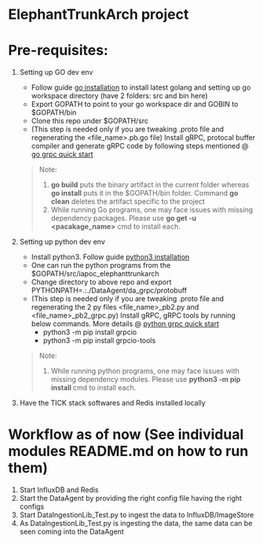 # ElephantTrunkArch project

# Pre-requisites:
1. Setting up GO dev env
    * Follow guide [go installation](http://docs.python-guide.org/en/latest/starting/install3/linux/) to install latest golang and setting up go workspace directory (have 2 folders: src and bin here)
    * Export GOPATH to point to your go workspace dir and GOBIN to $GOPATH/bin
    * Clone this repo under $GOPATH/src
    * (This step is needed only if you are tweaking .proto file and regenerating the <file_name>.pb.go file) Install gRPC, protocal buffer compiler and generate gRPC code by following steps mentioned @ [go grpc quick start](https://grpc.io/docs/quickstart/go.html)
    > Note:
    > 1. **go build** puts the binary artifact in the current folder whereas **go install** puts it in the $GOPATH/bin folder. Command **go clean** deletes the artifact specific to the project
    > 2. While running Go programs, one may face issues with missing dependency packages. Please use **go get -u <pacakage_name>** cmd to install each.

2. Setting up python dev env
    * Install python3. Follow guide [python3 installation](http://docs.python-guide.org/en/latest/starting/install3/linux/)
    * One can run the python programs from the $GOPATH/src/iapoc_elephanttrunkarch
    * Change directory to above repo and export PYTHONPATH=.:./DataAgent/da_grpc/protobuff
    * (This step is needed only if you are tweaking .proto file and regenerating the 2 py files <file_name>_pb2.py and <file_name>_pb2_grpc.py) Install gRPC, gRPC tools by running below commands. More details @ [python grpc quick start](https://grpc.io/docs/quickstart/python.html)
        * python3 -m pip install grpcio
        * python3 -m pip install grpcio-tools
    > Note:
    > 1. While running python programs, one may face issues with missing dependency modules. Please use **python3 -m pip install <module>** cmd to install each.

3. Have the TICK stack softwares and Redis installed locally

# Workflow as of now (See individual modules README.md on how to run them)

1. Start InfluxDB and Redis
2. Start the DataAgent by providing the right config file having the right configs
3. Start DataIngestionLib_Test.py to ingest the data to InfluxDB/ImageStore
4. As DataIngestionLib_Test.py is ingesting the data, the same data can be seen coming into the DataAgent
